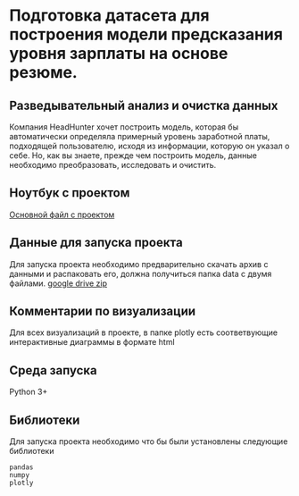 # Подготовка датасета для построения модели предсказания уровня зарплаты на основе резюме.
## Разведывательный анализ и очистка данных

Компания HeadHunter хочет построить модель, которая бы автоматически определяла примерный уровень заработной платы, подходящей пользователю, исходя из информации, которую он указал о себе. Но, как вы знаете, прежде чем построить модель, данные необходимо преобразовать, исследовать и очистить. 

## Ноутбук с проектом
[Основной файл с проектом](main.ipynb)

## Данные для запуска проекта
Для запуска проекта необходимо предварительно скачать архив с данными и распаковать его, должна получиться папка data с двумя файлами.
[google drive zip](https://drive.google.com/file/d/120IQpKrXaIiThQjXrXKY4KRIT4No13D_/view?usp=sharing)

## Комментарии по визуализации
Для всех визуализаций в проекте, в папке plotly есть соответвующие интерактивные диаграммы в формате html

## Среда запуска
Python 3+

## Библиотеки
Для запуска проекта необходимо что бы были установлены следующие библиотеки
```
pandas
numpy
plotly
```